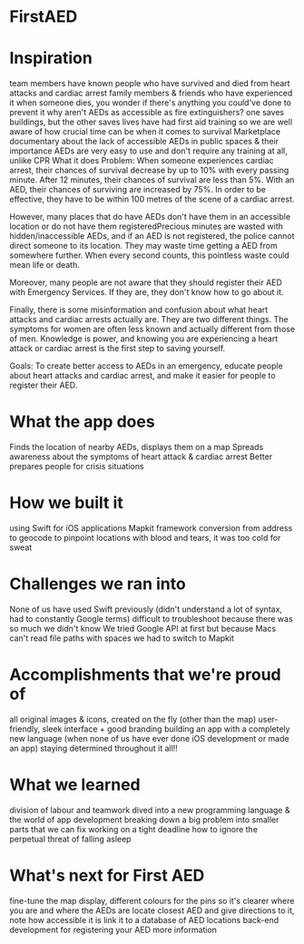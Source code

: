 # FirstAED

# Inspiration
team members have known people who have survived and died from heart attacks and cardiac arrest
family members & friends who have experienced it
when someone dies, you wonder if there's anything you could've done to prevent it
why aren't AEDs as accessible as fire extinguishers? one saves buildings, but the other saves lives
have had first aid training so we are well aware of how crucial time can be when it comes to survival
Marketplace documentary about the lack of accessible AEDs in public spaces & their importance
AEDs are very easy to use and don't require any training at all, unlike CPR
What it does
Problem: When someone experiences cardiac arrest, their chances of survival decrease by up to 10% with every passing minute. After 12 minutes, their chances of survival are less than 5%. With an AED, their chances of surviving are increased by 75%. In order to be effective, they have to be within 100 metres of the scene of a cardiac arrest.

However, many places that do have AEDs don't have them in an accessible location or do not have them registeredPrecious minutes are wasted with hidden/inaccessible AEDs, and if an AED is not registered, the police cannot direct someone to its location. They may waste time getting a AED from somewhere further. When every second counts, this pointless waste could mean life or death.

Moreover, many people are not aware that they should register their AED with Emergency Services. If they are, they don't know how to go about it.

Finally, there is some misinformation and confusion about what heart attacks and cardiac arrests actually are. They are two different things. The symptoms for women are often less known and actually different from those of men. Knowledge is power, and knowing you are experiencing a heart attack or cardiac arrest is the first step to saving yourself.

Goals: To create better access to AEDs in an emergency, educate people about heart attacks and cardiac arrest, and make it easier for people to register their AED.

# What the app does
Finds the location of nearby AEDs, displays them on a map
Spreads awareness about the symptoms of heart attack & cardiac arrest
Better prepares people for crisis situations

# How we built it
using Swift for iOS applications
Mapkit framework
conversion from address to geocode to pinpoint locations
with blood and tears, it was too cold for sweat

# Challenges we ran into
None of us have used Swift previously (didn't understand a lot of syntax, had to constantly Google terms)
difficult to troubleshoot because there was so much we didn't know
We tried Google API at first but because Macs can't read file paths with spaces we had to switch to Mapkit

# Accomplishments that we're proud of
all original images & icons, created on the fly (other than the map)
user-friendly, sleek interface + good branding
building an app with a completely new language (when none of us have ever done iOS development or made an app)
staying determined throughout it all!!

# What we learned
division of labour and teamwork
dived into a new programming language & the world of app development
breaking down a big problem into smaller parts that we can fix
working on a tight deadline
how to ignore the perpetual threat of falling asleep

# What's next for First AED
fine-tune the map display, different colours for the pins so it's clearer where you are and where the AEDs are
locate closest AED and give directions to it, note how accessible it is
link it to a database of AED locations
back-end development for registering your AED
more information
